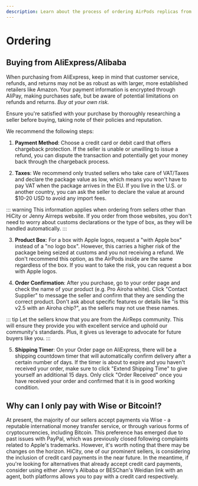 ```yaml
---
description: Learn about the process of ordering AirPods replicas from various sellers, including tips on buying from AliExpress/Alibaba, payment methods, taxes, product box options, order confirmation, and shipping timers. Understand why Wise or Bitcoin are the preferred payment methods and explore potential alternatives for credit card payments.
---
```


# Ordering

## Buying from AliExpress/Alibaba

When purchasing from AliExpress, keep in mind that customer service, refunds, and returns may not be as robust as with larger, more established retailers like Amazon. Your payment information is encrypted through AliPay, making purchases safe, but be aware of potential limitations on refunds and returns. *Buy at your own risk.*

Ensure you're satisfied with your purchase by thoroughly researching a seller before buying, taking note of their policies and reputation.

We recommend the following steps:

1. **Payment Method**: Choose a credit card or debit card that offers chargeback protection. If the seller is unable or unwilling to issue a refund, you can dispute the transaction and potentially get your money back through the chargeback process.

2. **Taxes**: We recommend only trusted sellers who take care of VAT/Taxes and declare the package value as low, which means you won't have to pay VAT when the package arrives in the EU. If you live in the U.S. or another country, you can ask the seller to declare the value at around $10-20 USD to avoid any import fees.

::: warning
This information applies when ordering from sellers other than HiCity or Jenny Airreps website. If you order from those websites, you don't need to worry about customs declarations or the type of box, as they will be handled automatically.
:::

3. **Product Box**: For a box with Apple logos, request a "with Apple box" instead of a "no logo box". However, this carries a higher risk of the package being seized at customs and you not receiving a refund. We don't recommend this option, as the AirPods inside are the same regardless of the box. If you want to take the risk, you can request a box with Apple logos.

4. **Order Confirmation**: After you purchase, go to your order page and check the name of your product (e.g. Pro Airoha white). Click "Contact Supplier" to message the seller and confirm that they are sending the correct product. Don't ask about specific features or details like "is this v2.5 with an Airoha chip?", as the sellers may not use these names.

::: tip
Let the sellers know that you are from the AirReps community. This will ensure they provide you with excellent service and uphold our community's standards. Plus, it gives us leverage to advocate for future buyers like you.
:::

5. **Shipping Timer**: On your Order page on AliExpress, there will be a shipping countdown timer that will automatically confirm delivery after a certain number of days. If the timer is about to expire and you haven't received your order, make sure to click "Extend Shipping Time" to give yourself an additional 15 days. Only click "Order Received" once you have received your order and confirmed that it is in good working condition.

## Why can I only pay with Wise or Bitcoin!?

At present, the majority of our sellers accept payments via Wise - a reputable international money transfer service, or through various forms of cryptocurrencies, including Bitcoin. This preference has emerged due to past issues with PayPal, which was previously closed following complaints related to Apple's trademarks.
However, it's worth noting that there may be changes on the horizon. HiCity, one of our prominent sellers, is considering the inclusion of credit card payments in the near future.
In the meantime, if you're looking for alternatives that already accept credit card payments, consider using either Jenny's Alibaba or BESChan's Weidian link with an agent, both platforms allows you to pay with a credit card respectively.
